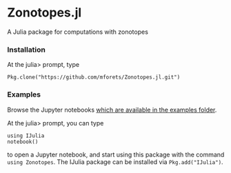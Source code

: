 # Zonotopes.jl
A Julia package for computations with zonotopes

### Installation

At the julia> prompt, type

    Pkg.clone("https://github.com/mforets/Zonotopes.jl.git")

### Examples

Browse the Jupyter notebooks [which are available in the examples folder](http://nbviewer.jupyter.org/github/mforets/zonotopes/tree/master/examples/).

At the julia> prompt, you can type

    using IJulia
    notebook()

to open a Jupyter notebook, and start using this package with the command `using Zonotopes`. The IJulia package can be installed via `Pkg.add("IJulia")`.

